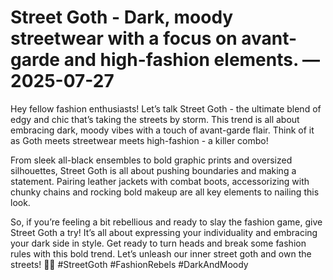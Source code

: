 # Street Goth - Dark, moody streetwear with a focus on avant-garde and high-fashion elements. — 2025-07-27

Hey fellow fashion enthusiasts! Let’s talk Street Goth - the ultimate blend of edgy and chic that’s taking the streets by storm. This trend is all about embracing dark, moody vibes with a touch of avant-garde flair. Think of it as Goth meets streetwear meets high-fashion - a killer combo!

From sleek all-black ensembles to bold graphic prints and oversized silhouettes, Street Goth is all about pushing boundaries and making a statement. Pairing leather jackets with combat boots, accessorizing with chunky chains and rocking bold makeup are all key elements to nailing this look.

So, if you’re feeling a bit rebellious and ready to slay the fashion game, give Street Goth a try! It’s all about expressing your individuality and embracing your dark side in style. Get ready to turn heads and break some fashion rules with this bold trend. Let’s unleash our inner street goth and own the streets! 🖤✨ #StreetGoth #FashionRebels #DarkAndMoody